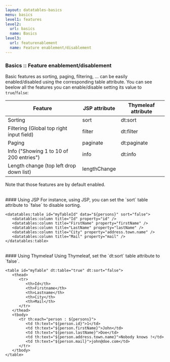 ```yaml
---
layout: datatables-basics
menu: basics
level1: features
level2:
  url: basics
  name: Basics
level3:
  url: featurenablement
  name: Feature enablement/disablement
---
```

### Basics :: Feature enablement/disablement

Basic features as sorting, paging, filtering, \... can be easily enabled/disabled using the corresponding table attribute.
You can see beelow all the features you can enable/disable setting its value to `true`/`false`:

<table class="table table-striped">
  <thead>
    <tr>
      <th>Feature</th>
      <th>JSP attribute</th>
      <th>Thymeleaf attribute</th>
    </tr>
  </thead>
  <tbody>
    <tr>
      <td>Sorting</td>
      <td>sort</td>
      <td>dt:sort</td>
    </tr>
    <tr>
      <td>Filtering (Global top right input field)</td>
      <td>filter</td>
      <td>dt:filter</td>
    </tr>
    <tr>
      <td>Paging</td>
      <td>paginate</td>
      <td>dt:paginate</td>
    </tr>
    <tr>
      <td>Info ("Showing 1 to 10 of 200 entries")</td>
      <td>info</td>
      <td>dt:info</td>
    </tr>
    <tr>
      <td>Length change (top left drop down list)</td>
      <td>lengthChange</td>
      <td><span class="icon-remove"></span></td>
    </tr>
  </tbody>
</table>

Note that those features are by default enabled.

<br />
#### Using JSP
For instance, using JSP, you can set the `sort` table attribute to `false` to disable sorting.

	<datatables:table id="myTableId" data="${persons}" sort="false">
	   <datatables:column title="Id" property="id" />
	   <datatables:column title="FirstName" property="firstName" />
	   <datatables:column title="LastName" property="lastName" />
	   <datatables:column title="City" property="address.town.name" />
	   <datatables:column title="Mail" property="mail" />
	</datatables:table>

<br />
#### Using Thymeleaf
Using Thymeleaf, set the `dt:sort` table attribute to `false`.

	<table id="myTable" dt:table="true" dt:sort="false">
	   <thead>
	      <tr>
	         <th>Id</th>
	         <th>Firstname</th>
	         <th>Lastname</th>
	         <th>City</th>
	         <th>Mail</th>
	      </tr>
	   </thead>
	   <tbody>
	      <tr th:each="person : ${persons}">
	         <td th:text="${person.id}">1</td>
	         <td th:text="${person.firstName}">John</td>
	         <td th:text="${person.lastName}">Doe</td>
	         <td th:text="${person.address.town.name}">Nobody knows !</td>
	         <td th:text="${person.mail}">john@doe.com</td>
	      </tr>
	   </tbody>
	</table>
